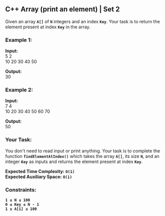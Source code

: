 ## C++ Array (print an element) | Set 2

Given an array **`A[]`** of **`N`** integers and an index **`Key`**. Your task is to return the element present at index **`Key`** in the array.

### Example 1:
**Input:**  
5 2  
10 20 30 40 50

**Output:**  
30

### Example 2:

**Input:**  
7 4  
10 20 30 40 50 60 70

**Output:**  
50

### Your Task:
You don't need to read input or print anything. Your task is to complete the function **`findElementAtIndex()`** which takes the array **`A[]`**, its size **`N`**, and an integer **`Key`** as inputs and returns the element present at index **`Key`**.

**Expected Time Complexity:** **`O(1)`**  
**Expected Auxiliary Space:** **`O(1)`**

### Constraints:
**`1 ≤ N ≤ 100`**  
**`0 ≤ Key ≤ N - 1`**  
**`1 ≤ A[i] ≤ 100`**
